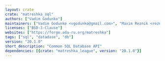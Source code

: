 ```yaml
---
layout: crate
crate: "matreshka_sql"
authors: ["Vadim Godunko"]
maintainers: ["Vadim Godunko <vgodunko@gmail.com>", "Maxim Reznik <reznikmm@gmail.com>"]
licenses: ["BSD-3-Clause"]
websites: ["https://forge.ada-ru.org/matreshka"]
tags: ["sql", "datadase", "db"]
version: "20.1.0"
short_description: "Common SQL Database API"
dependencies: [{crate: "matreshka_league", version: "20.1.0"}]
---
```



